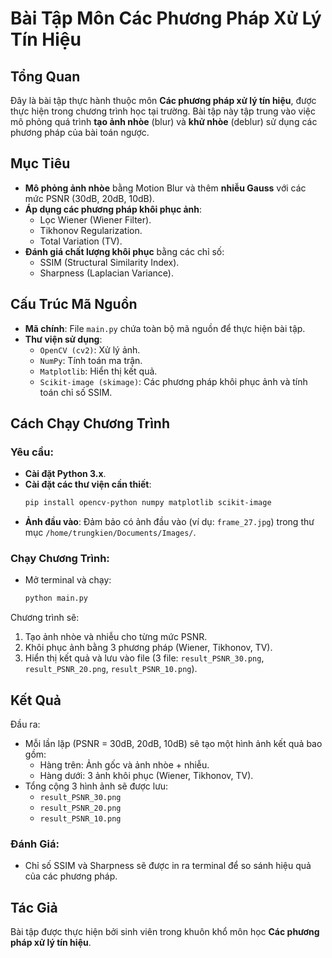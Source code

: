 # Bài Tập Môn Các Phương Pháp Xử Lý Tín Hiệu

## Tổng Quan
Đây là bài tập thực hành thuộc môn **Các phương pháp xử lý tín hiệu**, được thực hiện trong chương trình học tại trường. Bài tập này tập trung vào việc mô phỏng quá trình **tạo ảnh nhòe** (blur) và **khử nhòe** (deblur) sử dụng các phương pháp của bài toán ngược.

## Mục Tiêu
- **Mô phỏng ảnh nhòe** bằng Motion Blur và thêm **nhiễu Gauss** với các mức PSNR (30dB, 20dB, 10dB).
- **Áp dụng các phương pháp khôi phục ảnh**:
  - Lọc Wiener (Wiener Filter).
  - Tikhonov Regularization.
  - Total Variation (TV).
- **Đánh giá chất lượng khôi phục** bằng các chỉ số:
  - SSIM (Structural Similarity Index).
  - Sharpness (Laplacian Variance).

## Cấu Trúc Mã Nguồn
- **Mã chính**: File `main.py` chứa toàn bộ mã nguồn để thực hiện bài tập.
- **Thư viện sử dụng**:
  - `OpenCV (cv2)`: Xử lý ảnh.
  - `NumPy`: Tính toán ma trận.
  - `Matplotlib`: Hiển thị kết quả.
  - `Scikit-image (skimage)`: Các phương pháp khôi phục ảnh và tính toán chỉ số SSIM.

## Cách Chạy Chương Trình

### Yêu cầu:
- **Cài đặt Python 3.x**.
- **Cài đặt các thư viện cần thiết**:
  ```bash
  pip install opencv-python numpy matplotlib scikit-image
  ```
- **Ảnh đầu vào**: Đảm bảo có ảnh đầu vào (ví dụ: `frame_27.jpg`) trong thư mục `/home/trungkien/Documents/Images/`.

### Chạy Chương Trình:
- Mở terminal và chạy:
  ```bash
  python main.py
  ```
Chương trình sẽ:
1. Tạo ảnh nhòe và nhiễu cho từng mức PSNR.
2. Khôi phục ảnh bằng 3 phương pháp (Wiener, Tikhonov, TV).
3. Hiển thị kết quả và lưu vào file (3 file: `result_PSNR_30.png`, `result_PSNR_20.png`, `result_PSNR_10.png`).

## Kết Quả
Đầu ra:
- Mỗi lần lặp (PSNR = 30dB, 20dB, 10dB) sẽ tạo một hình ảnh kết quả bao gồm:
  - Hàng trên: Ảnh gốc và ảnh nhòe + nhiễu.
  - Hàng dưới: 3 ảnh khôi phục (Wiener, Tikhonov, TV).
- Tổng cộng 3 hình ảnh sẽ được lưu:
  - `result_PSNR_30.png`
  - `result_PSNR_20.png`
  - `result_PSNR_10.png`

### Đánh Giá:
- Chỉ số SSIM và Sharpness sẽ được in ra terminal để so sánh hiệu quả của các phương pháp.

## Tác Giả
Bài tập được thực hiện bởi sinh viên trong khuôn khổ môn học **Các phương pháp xử lý tín hiệu**.
